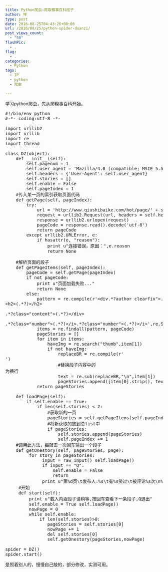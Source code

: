 ```yaml
---
title: Python爬虫–爬取糗事百科段子
author: 咩
type: post
date: 2016-08-25T04:43:26+00:00
url: /2016/08/25/python-spider-duanzi/
post_views_count:
  - "50"
flashPic:
  - .
flag:
  - .
categories:
  - Python
tags:
  - IP
  - python
  - 爬虫

---
```

学习python爬虫，先从爬糗事百科开始。

<pre class="lang:python decode:1 " >#!/bin/env python
#-*- coding:utf-8 -*-

import urllib2
import urllib
import re
import thread

class DZ(object):
    def __init__(self):
        self.pagenum = 1
        self.user_agent = 'Mazilla/4.0 (compatible; MSIE 5.5; Windows NT)'
        self.headers = {'User-Agent': self.user_agent}
        self.stories = []
        self.enable = False
        self.pageIndex = 1
    #传入某一页的索引获取页面代码
    def getPage(self, pageIndex):
        try:
            url = 'http://www.qiushibaike.com/hot/page/' + str(pageIndex)
            request = urllib2.Request(url, headers = self.headers)
            response = urllib2.urlopen(request)
            pageCode = response.read().decode('utf-8')
            return pageCode
        except urllib2.URLError, e:
            if hasattr(e, "reason"):
                print u"连接错误，原因：",e.reason
                return None
    
    #解析页面的段子
    def getPageItems(self, pageIndex):
        pageCode = self.getPage(pageIndex)
        if not pageCode:
            print u"页面加载失败..."
            return None
        else:
            pattern = re.compile(r'&lt;div.*?author clearfix"&gt;.*?
&lt;h2&gt;(.*?)&lt;/h2&gt;

.*?class="content"&gt;(.*?)&lt;/div&gt;

.*?class="number"&gt;(.*?)&lt;/i&gt;.*?class="number"&gt;(.*?)&lt;/i&gt;',re.S)
            items = re.findall(pattern, pageCode)
            pageStories = []
            for item in items:
                haveImg = re.search("thumb",item[1])
                if not haveImg:
                    replaceBR = re.compile(r'
')
                    #替换段子内容中的
为换行
                    text = re.sub(replaceBR,"\n",item[1])
                    pageStories.append([item[0].strip(), text.strip(), item[2].strip(), item[3].strip()])
            return pageStories

    def loadPage(self):
        if self.enable == True:
            if len(self.stories) &lt; 2:
                #获取新的一页 
                pageStories = self.getPageItems(self.pageIndex) 
                #将新获取的放到总list中 
                if pageStories: 
                    self.stories.append(pageStories) 
                    self.pageIndex += 1 
    #调用此方法，每敲击一次回车输出一个段子 
    def getOnestory(self, pageStories, page): 
         for story in pageStories: 
              input = raw_input() self.loadPage() 
              if input == "Q": 
                  self.enable = False 
                  return 
              print u"第%d页\t发布人:%s\t有%s笑过\t被评论%s次\n%s" % (page, story[0], story[2], story[3], story[1]) 
     #开始 
     def start(self): 
         print u"载入内涵段子请稍等,按回车查看下一条段子,Q退出" 
         self.enable = True self.loadPage() 
         nowPage = 0 
         while self.enable: 
             if len(self.stories)&gt;0:
                pageStories = self.stories[0]
                nowPage += 1
                del self.stories[0]
                self.getOnestory(pageStories,nowPage)

spider = DZ()
spider.start()
</pre>

是照着别人的，慢慢自己敲的，部分修改，实测可用。